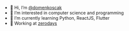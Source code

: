 - 👋  Hi, I’m [@domenkoscak](https://github.com/domenkoscak)
- 👀  I’m interested in computer science and programming
- 🌱  I’m currently learning Python, ReactJS, Flutter
- 📌  Working at [zerodays](https://zerodays.dev)

